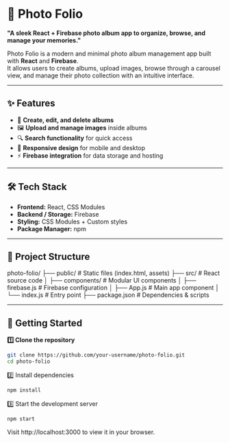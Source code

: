 # 📸 Photo Folio

**"A sleek React + Firebase photo album app to organize, browse, and manage your memories."**

Photo Folio is a modern and minimal photo album management app built with **React** and **Firebase**.  
It allows users to create albums, upload images, browse through a carousel view, and manage their photo collection with an intuitive interface.

---

## ✨ Features

- 📁 **Create, edit, and delete albums**
- 🖼 **Upload and manage images** inside albums
- 🔍 **Search functionality** for quick access
- 📱 **Responsive design** for mobile and desktop
- ⚡ **Firebase integration** for data storage and hosting

---

## 🛠 Tech Stack

- **Frontend:** React, CSS Modules
- **Backend / Storage:** Firebase
- **Styling:** CSS Modules + Custom styles
- **Package Manager:** npm

---

## 📂 Project Structure

photo-folio/
├── public/ # Static files (index.html, assets)
├── src/ # React source code
│ ├── components/ # Modular UI components
│ ├── firebase.js # Firebase configuration
│ ├── App.js # Main app component
│ └── index.js # Entry point
├── package.json # Dependencies & scripts



---

## 🚀 Getting Started

**1️⃣ Clone the repository**
```bash 
git clone https://github.com/your-username/photo-folio.git
cd photo-folio
```

2️⃣ Install dependencies
```bash
npm install
```

3️⃣ Start the development server
```bash
npm start
```

Visit http://localhost:3000 to view it in your browser.

